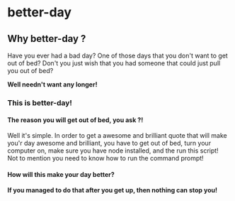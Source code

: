 # better-day

## Why better-day ?

Have you ever had a bad day? One of those days that you don't want to get out of bed?
Don't you just wish that you had someone that could just pull you out of bed?

**Well needn't want any longer!**

### This is **better-day**!

#### The reason you will get out of bed, you ask ?!

Well it's simple. In order to get a awesome and brilliant quote that will make you'r day awesome and brilliant, you have to get out of bed, turn your computer on, make sure you have node installed, and the run this script!
Not to mention you need to know how to run the command prompt!

#### How will this make your day better?

**If you managed to do that after you get up, then nothing can stop you!**
